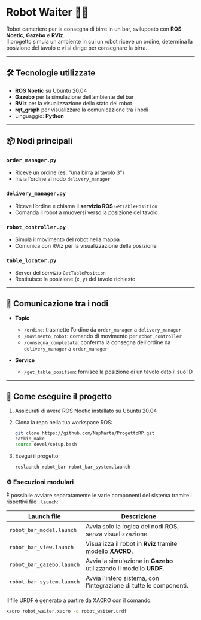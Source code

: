 # Robot Waiter 🍺🤖

Robot cameriere per la consegna di birre in un bar, sviluppato con **ROS Noetic**, **Gazebo** e **RViz**.  
Il progetto simula un ambiente in cui un robot riceve un ordine, determina la posizione del tavolo e vi si dirige per consegnare la birra.

---

## 🛠 Tecnologie utilizzate

- **ROS Noetic** su Ubuntu 20.04
- **Gazebo** per la simulazione dell’ambiente del bar
- **RViz** per la visualizzazione dello stato del robot
- **rqt_graph** per visualizzare la comunicazione tra i nodi
- Linguaggio: **Python**

---

## 📦 Nodi principali

### `order_manager.py`
- Riceve un ordine (es. "una birra al tavolo 3")
- Invia l’ordine al nodo `delivery_manager`

### `delivery_manager.py`
- Riceve l’ordine e chiama il **servizio ROS** `GetTablePosition`
- Comanda il robot a muoversi verso la posizione del tavolo

### `robot_controller.py`
- Simula il movimento del robot nella mappa
- Comunica con RViz per la visualizzazione della posizione

### `table_locator.py`
- Server del servizio `GetTablePosition`
- Restituisce la posizione (x, y) del tavolo richiesto

---

## 🔁 Comunicazione tra i nodi

- **Topic**
  - `/ordine`: trasmette l’ordine da `order_manager` a `delivery_manager`
  - `/movimento_robot`: comando di movimento per `robot_controller`
  - `/consegna_completata`: conferma la consegna dell'ordine da `delivery_manager` a `order_manager`

- **Service**
  - `/get_table_position`: fornisce la posizione di un tavolo dato il suo ID

---

## 🧪 Come eseguire il progetto

1. Assicurati di avere ROS Noetic installato su Ubuntu 20.04
2. Clona la repo nella tua workspace ROS:

   ```bash
   git clone https://github.com/NapMarta/ProgettoRP.git
   catkin_make
   source devel/setup.bash

3. Esegui il progetto:
    
    ```bash
    roslaunch robot_bar robot_bar_system.launch


### ⚙️ Esecuzioni modulari

È possibile avviare separatamente le varie componenti del sistema tramite i rispettivi file  `.launch`:

| Launch file                 | Descrizione                                                                 |
|----------------------------|------------------------------------------------------------------------------|
| `robot_bar_model.launch`   | Avvia solo la logica dei nodi ROS, senza visualizzazione.                   |
| `robot_bar_view.launch`    | Visualizza il robot in **Rviz** tramite modello **XACRO**.                  |
| `robot_bar_gazebo.launch`  | Avvia la simulazione in **Gazebo** utilizzando il modello **URDF**.         |
| `robot_bar_system.launch`  | Avvia l'intero sistema, con l'integrazione di tutte le componenti.          |

Il file URDF è generato a partire da XACRO con il comando:

  ```bash
  xacro robot_waiter.xacro -o robot_waiter.urdf
